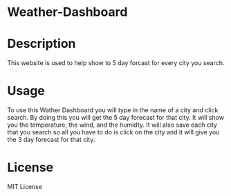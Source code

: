 # Weather-Dashboard

# Description
This website is used to help show to 5 day forcast for every city you search.

# Usage
To use this Wather Dashboard you will type in the name of a city and click search. By doing this you will get the 5 day forecast for that city. It will show you the temperature, the wind, and the humidty. It will also save each city that you search so all you have to do is click on the city and it will give you the 3 day forecast for that city.

# License
MIT License